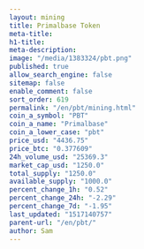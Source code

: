 ```yaml
---
layout: mining
title: Primalbase Token
meta-title: 
h1-title: 
meta-description: 
image: "/media/1383324/pbt.png"
published: true
allow_search_engine: false
sitemap: false
enable_comment: false
sort_order: 619
permalink: "/en/pbt/mining.html"
coin_a_symbol: "PBT"
coin_a_name: "Primalbase"
coin_a_lower_case: "pbt"
price_usd: "4436.75"
price_btc: "0.377609"
24h_volume_usd: "25369.3"
market_cap_usd: "1250.0"
total_supply: "1250.0"
available_supply: "1000.0"
percent_change_1h: "0.52"
percent_change_24h: "-2.29"
percent_change_7d: "-1.95"
last_updated: "1517140757"
parent-url: "/en/pbt/"
author: Sam
---
```



